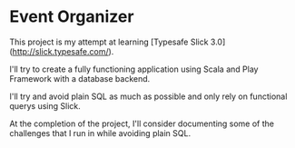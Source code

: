 Event Organizer
===============

This project is my attempt at learning [Typesafe Slick 3.0] (http://slick.typesafe.com/).

I'll try to create a fully functioning application using Scala and Play Framework with a database backend.

I'll try and avoid plain SQL as much as possible and only rely on functional querys using Slick.


At the completion of the project, I'll consider documenting some of the challenges that I run in while avoiding plain SQL.